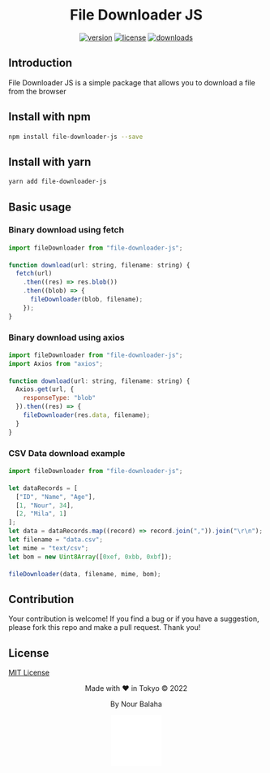 <div align="center">
  <h1> File Downloader JS</h1>
</div>

<p align="center">
  <a href="https://www.npmjs.com/package/file-downloader-js"><img src="https://img.shields.io/npm/v/file-downloader-js.svg" alt="version"></a>
  <a href="https://www.npmjs.com/package/file-downloader-js"><img src="https://img.shields.io/npm/l/file-downloader-js.svg" alt="license"></a>
  <a href="https://www.npmjs.com/package/file-downloader-js"><img src="https://img.shields.io/npm/dm/file-downloader-js" alt="downloads" ></a>
</p>

## Introduction

File Downloader JS is a simple package that allows you to download a file from the browser

## Install with npm

```sh
npm install file-downloader-js --save
```

## Install with yarn

```sh
yarn add file-downloader-js
```

## Basic usage

### Binary download using fetch

```js
import fileDownloader from "file-downloader-js";

function download(url: string, filename: string) {
  fetch(url)
    .then((res) => res.blob())
    .then((blob) => {
      fileDownloader(blob, filename);
    });
}
```

### Binary download using axios

```js
import fileDownloader from "file-downloader-js";
import Axios from "axios";

function download(url: string, filename: string) {
  Axios.get(url, {
    responseType: "blob"
  }).then((res) => {
    fileDownloader(res.data, filename);
  }
}
```

### CSV Data download example

```js
import fileDownloader from "file-downloader-js";
    
let dataRecords = [
  ["ID", "Name", "Age"],
  [1, "Nour", 34],
  [2, "Mila", 1]
];
let data = dataRecords.map((record) => record.join(",")).join("\r\n");
let filename = "data.csv";
let mime = "text/csv";
let bom = new Uint8Array([0xef, 0xbb, 0xbf]);

fileDownloader(data, filename, mime, bom);
```

## Contribution
Your contribution is welcome!
If you find a bug or if you have a suggestion, please fork this repo and make a pull request.
Thank you!

## License

[MIT License](LICENSE)

<div align="center">
  <p>Made with ❤️ in Tokyo © 2022</p>
  <p>By Nour Balaha</p>
  <a href="http://www.nourbalaha.com"><img src="public/logo.png" width="100" height="100" alt="logo" /></a>
</div>
